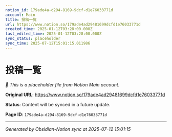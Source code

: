 ```yaml
---
notion_id: 179ade4a-d294-8169-9dcf-d1e76033771d
account: Main
title: 投稿一覧
url: https://www.notion.so/179ade4ad29481699dcfd1e76033771d
created_time: 2025-01-12T03:28:00.000Z
last_edited_time: 2025-01-12T03:28:00.000Z
sync_status: placeholder
sync_time: 2025-07-12T15:01:15.011986
---
```


# 投稿一覧

*🔄 This is a placeholder file from Notion Main account.*

**Original URL**: https://www.notion.so/179ade4ad29481699dcfd1e76033771d

**Status**: Content will be synced in a future update.

**Page ID**: `179ade4a-d294-8169-9dcf-d1e76033771d`

---

*Generated by Obsidian-Notion sync at 2025-07-12 15:01:15*
